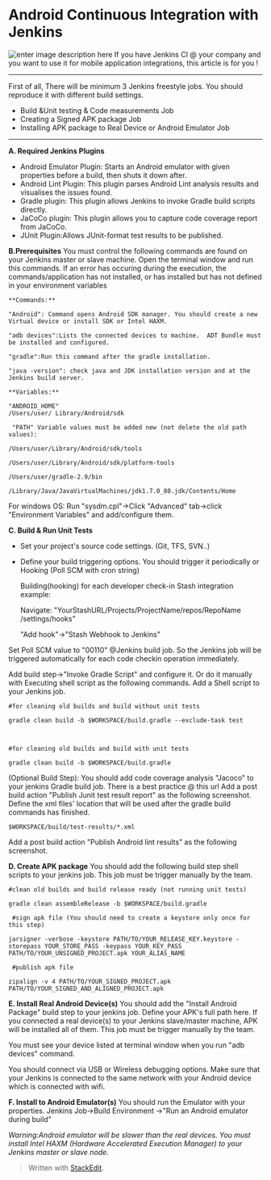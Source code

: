 
Android Continuous Integration with Jenkins
===================

![enter image description here](https://media.licdn.com/mpr/mpr/jc/AAEAAQAAAAAAAAUrAAAAJDJiZWE2MGMxLTJiZTctNGFjMy04NjMwLTE2ZDdkNDU4ZTBhMQ.jpg)
If you have Jenkins CI @ your company and you want to use it for mobile application integrations,  this article is for you !


----------


First of all, There will be minimum 3 Jenkins freestyle jobs. You should reproduce it with different build settings.

- Build &Unit testing & Code measurements Job
- Creating a Signed APK package Job
- Installing APK package to Real Device or Android Emulator Job


----------


**A. Required Jenkins Plugins**
- Android Emulator Plugin: Starts an Android emulator with given  properties before a build, then shuts it down after.
- Android Lint Plugin: This plugin parses Android Lint analysis results and visualises the issues found.
- Gradle plugin: This plugin allows Jenkins to invoke Gradle build scripts directly.
- JaCoCo plugin: This plugin allows you to capture code coverage report from JaCoCo.
- JUnit Plugin:Allows JUnit-format test results to be published.
 

**B.Prerequisites**
 You must control the following commands are found on your Jenkins master or slave machine. Open the terminal window and run this commands. If an error has occuring during the execution, the commands/application has not installed, or has installed but has not defined in your environment variables

    **Commands:**
    
    "Android": Command opens Android SDK manager. You should create a new Virtual device or install SDK or Intel HAXM.
    
    "adb devices":Lists the connected devices to machine.  ADT Bundle must be installed and configured.
    
    "gradle":Run this command after the gradle installation.
    
    "java -version": check java and JDK installation version and at the Jenkins build server.

    **Variables:**
    
    "ANDROID_HOME" 
    /Users/user/ Library/Android/sdk
    
     "PATH" Variable values must be added new (not delete the old path values): 
    
    /Users/user/Library/Android/sdk/tools
    
    /Users/user/Library/Android/sdk/platform-tools
    
    /Users/user/gradle-2.9/bin
    
    /Library/Java/JavaVirtualMachines/jdk1.7.0_80.jdk/Contents/Home 

For windows OS: Run "sysdm.cpl"->Click "Advanced" tab->click "Environment Variables" and add/configure them.

 

**C. Build & Run Unit Tests**
- Set your project's source code settings. (Git, TFS, SVN..)
- Define your build triggering options. You should trigger it  periodically or Hooking (Poll SCM with cron string)
 

    Building(hooking) for each developer check-in  Stash  integration example:
    
    Navigate: "YourStashURL/Projects/ProjectName/repos/RepoName /settings/hooks"
    
    "Add hook"->"Stash Webhook to Jenkins"

 Set Poll SCM value to "00110" @Jenkins build job. So the Jenkins job will be triggered automatically for each code checkin operation immediately.

Add build step->"Invoke Gradle Script" and configure it. Or do it manually with Executing shell script as the following commands. Add a Shell script to your Jenkins job.
 

    #for cleaning old builds and build without unit tests
    
    gradle clean build -b $WORKSPACE/build.gradle --exclude-task test
    
     
    
    #for cleaning old builds and build with unit tests
    
    gradle clean build -b $WORKSPACE/build.gradle

(Optional Build Step): You should add code coverage analysis "Jacoco" to your jenkins Gradle build job. There is a best practice @ this url
Add a post build action "Publish Junit test result report"  as the following screenshot. Define the xml files' location that will be used after the gradle build commands has finished.
 

    $WORKSPACE/build/test-results/*.xml

 Add a post build action "Publish Android lint results" as the following screenshot.

 
**D. Create APK package**
You should add the following build step shell scripts to your jenkins job. This job must be trigger manually by the team.

    #clean old builds and build release ready (not running unit tests)
    
    gradle clean assembleRelease -b $WORKSPACE/build.gradle
    
     #sign apk file (You should need to create a keystore only once for this step)
    
    jarsigner -verbose -keystore PATH/TO/YOUR_RELEASE_KEY.keystore -storepass YOUR_STORE_PASS -keypass YOUR_KEY_PASS PATH/TO/YOUR_UNSIGNED_PROJECT.apk YOUR_ALIAS_NAME
    
     #publish apk file
    
    zipalign -v 4 PATH/TO/YOUR_SIGNED_PROJECT.apk PATH/TO/YOUR_SIGNED_AND_ALIGNED_PROJECT.apk



**E. Install Real Android Device(s)**
You should add the "Install Android Package" build step to your jenkins job. Define your APK's full path here. If you connected a real device(s) to your Jenkins slave/master machine, APK will be installed all of them. 
This job must be trigger manually by the team.

You must see your device listed at terminal window when you run "adb devices" command.

You should connect via USB or Wireless debugging options. Make sure that your Jenkins is connected to the same network with your Android device which is connected with wifi. 


**F. Install to Android Emulator(s)**
You should run the Emulator with your properties. Jenkins Job->Build Environment ->"Run an Android emulator during build"

*Warning:Android emulator will be slower than the real devices. You must install Intel HAXM (Hardware Accelerated Execution Manager) to your Jenkins master or slave node.*





> Written with [StackEdit](https://stackedit.io/).
